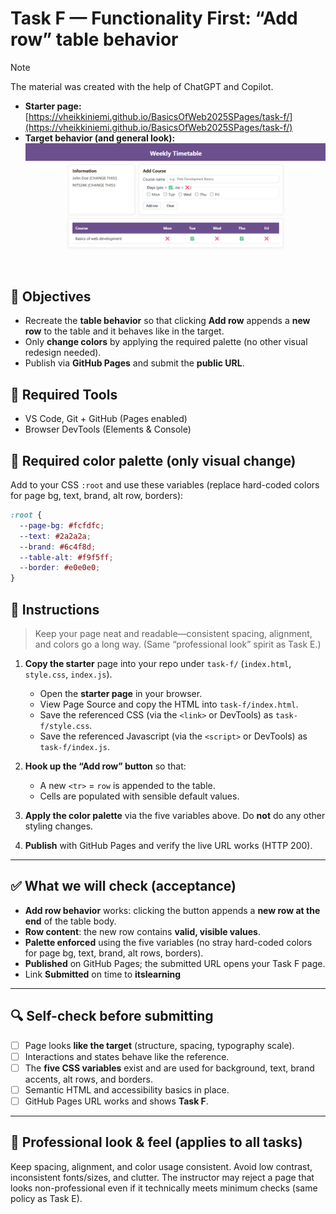 # Task F — Functionality First: “Add row” table behavior

> [!NOTE]
> The material was created with the help of ChatGPT and Copilot.

* **Starter page:** [https://vheikkiniemi.github.io/BasicsOfWeb2025SPages/task-f/](https://vheikkiniemi.github.io/BasicsOfWeb2025SPages/task-f/)  
* **Target behavior (and general look):** ![reference page](image.png)

## 🎯 Objectives

* Recreate the **table behavior** so that clicking **Add row** appends a **new row** to the table and it behaves like in the target.
* Only **change colors** by applying the required palette (no other visual redesign needed).
* Publish via **GitHub Pages** and submit the **public URL**.

## 🧰 Required Tools

* VS Code, Git + GitHub (Pages enabled)
* Browser DevTools (Elements & Console)

## 🎨 Required color palette (only visual change)

Add to your CSS `:root` and use these variables (replace hard-coded colors for page bg, text, brand, alt row, borders):

```css
:root {
  --page-bg: #fcfdfc;
  --text: #2a2a2a;
  --brand: #6c4f8d;
  --table-alt: #f9f5ff;
  --border: #e0e0e0;
}
```

## 🧪 Instructions

> Keep your page neat and readable—consistent spacing, alignment, and colors go a long way. (Same “professional look” spirit as Task E.) 

1. **Copy the starter** page into your repo under `task-f/` (`index.html`, `style.css`, `index.js`).
   * Open the **starter page** in your browser.
   * View Page Source and copy the HTML into `task-f/index.html`.
   * Save the referenced CSS (via the `<link>` or DevTools) as `task-f/style.css`. 
   * Save the referenced Javascript (via the `<script>` or DevTools) as `task-f/index.js`. 
2. **Hook up the “Add row” button** so that:

   * A new `<tr>` = `row` is appended to the table.
   * Cells are populated with sensible default values.
3. **Apply the color palette** via the five variables above. Do **not** do any other styling changes.
5. **Publish** with GitHub Pages and verify the live URL works (HTTP 200).

---

## ✅ What we will check (acceptance)

* **Add row behavior** works: clicking the button appends a **new row at the end** of the table body.
* **Row content**: the new row contains **valid, visible values**.
* **Palette enforced** using the five variables (no stray hard-coded colors for page bg, text, brand, alt rows, borders).
* **Published** on GitHub Pages; the submitted URL opens your Task F page.
* Link **Submitted** on time to **itslearning**

---

## 🔍 Self-check before submitting

* [ ] Page looks **like the target** (structure, spacing, typography scale).
* [ ] Interactions and states behave like the reference.
* [ ] The **five CSS variables** exist and are used for background, text, brand accents, alt rows, and borders.
* [ ] Semantic HTML and accessibility basics in place.
* [ ] GitHub Pages URL works and shows **Task F**.

---

## 🌱 Professional look & feel (applies to all tasks)

Keep spacing, alignment, and color usage consistent. Avoid low contrast, inconsistent fonts/sizes, and clutter. The instructor may reject a page that looks non-professional even if it technically meets minimum checks (same policy as Task E). 

